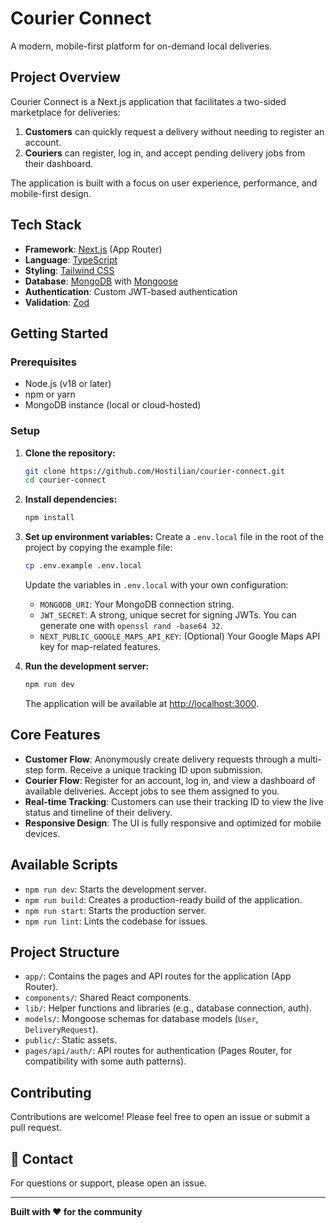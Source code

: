 # Courier Connect

A modern, mobile-first platform for on-demand local deliveries.

## Project Overview

Courier Connect is a Next.js application that facilitates a two-sided marketplace for deliveries:
1.  **Customers** can quickly request a delivery without needing to register an account.
2.  **Couriers** can register, log in, and accept pending delivery jobs from their dashboard.

The application is built with a focus on user experience, performance, and mobile-first design.

## Tech Stack

-   **Framework**: [Next.js](https://nextjs.org/) (App Router)
-   **Language**: [TypeScript](https://www.typescriptlang.org/)
-   **Styling**: [Tailwind CSS](https://tailwindcss.com/)
-   **Database**: [MongoDB](https://www.mongodb.com/) with [Mongoose](https://mongoosejs.com/)
-   **Authentication**: Custom JWT-based authentication
-   **Validation**: [Zod](https://zod.dev/)

## Getting Started

### Prerequisites

-   Node.js (v18 or later)
-   npm or yarn
-   MongoDB instance (local or cloud-hosted)

### Setup

1.  **Clone the repository:**
    ```bash
    git clone https://github.com/Hostilian/courier-connect.git
    cd courier-connect
    ```

2.  **Install dependencies:**
    ```bash
    npm install
    ```

3.  **Set up environment variables:**
    Create a `.env.local` file in the root of the project by copying the example file:
    ```bash
    cp .env.example .env.local
    ```
    Update the variables in `.env.local` with your own configuration:
    -   `MONGODB_URI`: Your MongoDB connection string.
    -   `JWT_SECRET`: A strong, unique secret for signing JWTs. You can generate one with `openssl rand -base64 32`.
    -   `NEXT_PUBLIC_GOOGLE_MAPS_API_KEY`: (Optional) Your Google Maps API key for map-related features.

4.  **Run the development server:**
    ```bash
    npm run dev
    ```
    The application will be available at [http://localhost:3000](http://localhost:3000).

## Core Features

-   **Customer Flow**: Anonymously create delivery requests through a multi-step form. Receive a unique tracking ID upon submission.
-   **Courier Flow**: Register for an account, log in, and view a dashboard of available deliveries. Accept jobs to see them assigned to you.
-   **Real-time Tracking**: Customers can use their tracking ID to view the live status and timeline of their delivery.
-   **Responsive Design**: The UI is fully responsive and optimized for mobile devices.

## Available Scripts

-   `npm run dev`: Starts the development server.
-   `npm run build`: Creates a production-ready build of the application.
-   `npm run start`: Starts the production server.
-   `npm run lint`: Lints the codebase for issues.

## Project Structure

-   `app/`: Contains the pages and API routes for the application (App Router).
-   `components/`: Shared React components.
-   `lib/`: Helper functions and libraries (e.g., database connection, auth).
-   `models/`: Mongoose schemas for database models (`User`, `DeliveryRequest`).
-   `public/`: Static assets.
-   `pages/api/auth/`: API routes for authentication (Pages Router, for compatibility with some auth patterns).

## Contributing

Contributions are welcome! Please feel free to open an issue or submit a pull request.

## 📧 Contact
For questions or support, please open an issue.

---

**Built with ❤️ for the community**
